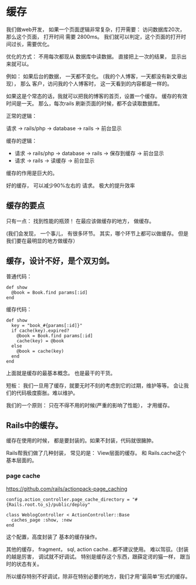 # 缓存

我们做web开发， 如果一个页面逻辑非常复杂，打开需要： 访问数据库20次， 那么这个页面，
打开时间 需要 2800ms。 我们就可以判定，这个页面的打开时间过长，需要优化。

优化的方式： 不用每次都现从 数据库中读数据。 直接把上一次的结果， 显示出来就可以。

例如： 如果后台的数据， 一天都不变化。 (我的个人博客，一天都没有新文章出现）， 那么
客户，访问我的个人博客时， 这一天看到的内容都是一样的。

如果这是个常态的话，我就可以把我的博客的首页，设置一个缓存。 缓存的有效时间是一天。
那么，每次rails 刷新页面的时候，都不会读取数据库。

正常的逻辑：

请求 -> rails/php  -> database -> rails  -> 前台显示

缓存的逻辑：

  - 请求 -> rails/php  -> database -> rails -> 保存到缓存 -> 前台显示
  - 请求 -> rails -> 读缓存 -> 前台显示

缓存的作用是巨大的。

好的缓存， 可以减少90%左右的 请求。 极大的提升效率

## 缓存的要点

只有一点：  找到性能的瓶颈！ 在最应该做缓存的地方， 做缓存。

(我们会发现， 一个事儿， 有很多环节。 其实，哪个环节上都可以做缓存。 但是我们要在最明显的地方做缓存）

## 缓存，设计不好，是个双刃剑。

普通代码：

```
def show
  @book = Book.find params[:id]
end
```

缓存代码：


```
def show
  key = "book_#{params[:id]}"
  if cache(key).expired?
    @book = Book.find params[:id]
    cache(key) = @book
  else
    @book = cache(key)
  end
end
```

上面就是缓存的最基本概念。 也是最干的干货。

短板：  我们一旦用了缓存，就要无时不刻的考虑到它的过期，维护等等。 会让我们的代码极度膨胀。难以维护。

我们的一个原则： 只在不得不用的时候(严重的影响了性能）， 才用缓存。

## Rails中的缓存。

缓存在使用的时候， 都是要封装的。如果不封装，代码就很臃肿。

Rails帮我们做了几种封装， 常见的是： View层面的缓存。 和 Rails.cache这个基本层面的。

### page cache

https://github.com/rails/actionpack-page_caching

```
config.action_controller.page_cache_directory = "#{Rails.root.to_s}/public/deploy"
```

```
class WeblogController < ActionController::Base
  caches_page :show, :new
end
```

这个配置，高度封装了 基本的缓存操作。

其他的缓存， fragment， sql, action cache...都不建议使用。 难以驾驭。（封装的越是厉害， 调试就不好调试。
特别是缓存这个东西，跟薛定谔的猫一样， 跟当时的状态有关。

所以缓存特别不好调试，除非在特别必要的地方，我们才用“最简单“形式的缓存。
